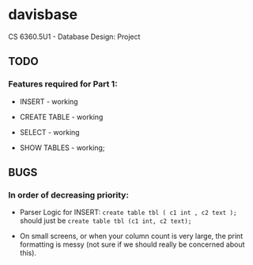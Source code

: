 # davisbase
CS 6360.5U1 - Database Design: Project 

## TODO
### Features required for Part 1:
* INSERT - working

* CREATE TABLE - working

* SELECT - working

* SHOW TABLES - working;

## BUGS
### In order of decreasing priority:
* Parser Logic for INSERT: `create table tbl ( c1 int , c2 text );` should just be `create table tbl (c1 int, c2 text);`

* On small screens, or when your column count is very large, the print formatting is messy (not sure if we should really be concerned about this).

